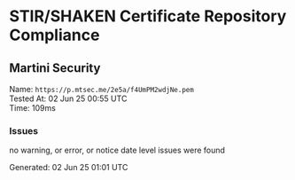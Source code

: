 # STIR/SHAKEN Certificate Repository Compliance

## Martini Security

Name: `https://p.mtsec.me/2e5a/f4UmPM2wdjNe.pem`\
Tested At: 02 Jun 25 00:55 UTC\
Time: 109ms

### Issues

no warning, or error, or notice date level issues were found

Generated: 02 Jun 25 01:01 UTC